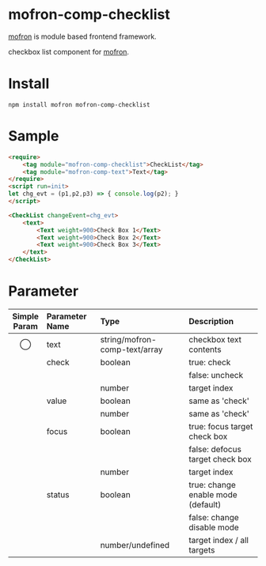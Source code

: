 # mofron-comp-checklist
[mofron](https://mofron.github.io/mofron/) is module based frontend framework.

checkbox list component for [mofron](https://mofron.github.io/mofron/).

# Install

```:bash
npm install mofron mofron-comp-checklist
```

# Sample
```html
<require>
    <tag module="mofron-comp-checklist">CheckList</tag>
    <tag module="mofron-comp-text">Text</tag>
</require>
<script run=init>
let chg_evt = (p1,p2,p3) => { console.log(p2); }
</script>

<CheckList changeEvent=chg_evt>
    <text>
        <Text weight=900>Check Box 1</Text>
        <Text weight=900>Check Box 2</Text>
        <Text weight=900>Check Box 3</Text>
    </text>
</CheckList>
```

# Parameter

| Simple<br>Param | Parameter Name     | Type                               |    Description                         |
|:---------------:|:-------------------|:-----------------------------------|:---------------------------------------|
|         ◯       | text               | string/mofron-comp-text/array      | checkbox text contents                 |
|                 | check              | boolean                            | true: check                            |
|                 |                    |                                    | false: uncheck                         |
|                 |                    | number                             | target index                           |
|                 | value              | boolean                            | same as 'check'                        |
|                 |                    | number                             | same as 'check'                        |
|                 | focus              | boolean                            | true: focus target check box           |
|                 |                    |                                    | false: defocus target check box        |
|                 |                    | number                             | target index                           |
|                 | status             | boolean                            | true: change enable mode (default)     |
|                 |                    |                                    | false: change disable mode             |
|                 |                    | number/undefined                   | target index / all targets             |
    
